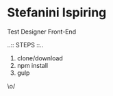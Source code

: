 # Stefanini Ispiring
Test Designer Front-End

..:: STEPS ::..

1. clone/download
2. npm install
3. gulp


\o/
